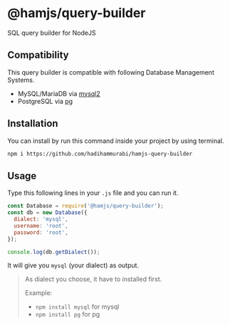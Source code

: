 # @hamjs/query-builder
SQL query builder for NodeJS

## Compatibility
This query builder is compatible with following Database Management Systems.
- MySQL/MariaDB via [mysql2](https://www.npmjs.com/package/mysql2)
- PostgreSQL via [pg](https://www.npmjs.com/package/pg)

## Installation
You can install by run this command inside your project by using terminal.
```bash
npm i https://github.com/hadihammurabi/hamjs-query-builder
```

## Usage
Type this following lines in your `.js` file and you can run it.
```javascript
const Database = require('@hamjs/query-builder');
const db = new Database({
  dialect: 'mysql',
  username: 'root',
  password: 'root',
});

console.log(db.getDialect());
```
It will give you `mysql` (your dialect) as output.

> As dialect you choose, it have to installed first.
>
> Example:
>  - `npm install mysql` for mysql
>  - `npm install pg` for pg
